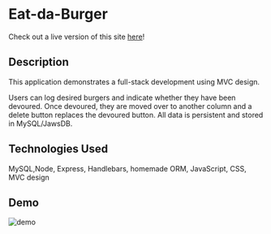 # Eat-da-Burger

Check out a live version of this site [here](https://fierce-river-44438.herokuapp.com/)!

## Description
This application demonstrates a full-stack development using MVC design. 

Users can log desired burgers and indicate whether they have been devoured. Once devoured, they are moved over to another column and a delete button replaces the devoured button. All data is persistent and stored in MySQL/JawsDB. 

## Technologies Used
MySQL,Node, Express, Handlebars, homemade ORM, JavaScript, CSS, MVC design

## Demo

![demo](https://github.com/melissarburnham/Burger-App/blob/master/public/assets/img/Eatdaburger.gif "demo")



